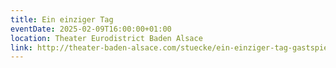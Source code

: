 ```yaml
---
title: Ein einziger Tag
eventDate: 2025-02-09T16:00:00+01:00
location: Theater Eurodistrict Baden Alsace
link: http://theater-baden-alsace.com/stuecke/ein-einziger-tag-gastspiel/
---
```

